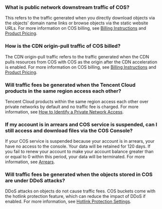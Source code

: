 ### What is public network downstream traffic of COS?

This refers to the traffic generated when you directly download objects via the objects' domain name links or browse objects via the static website URLs. For more information on COS billing, see [Billing Instructions](https://intl.cloud.tencent.com/document/product/436/16871) and [Product Pricing](https://intl.cloud.tencent.com/document/product/436/6239).

### How is the CDN origin-pull traffic of COS billed?

The CDN origin-pull traffic refers to the traffic generated when the CDN pulls resources from COS with COS as the origin after the CDN acceleration is enabled. For more information on COS billing, see [Billing Instructions](https://intl.cloud.tencent.com/document/product/436/16871) and [Product Pricing](https://intl.cloud.tencent.com/document/product/436/6239).

### Will traffic fees be generated when the Tencent Cloud products in the same region access each other?

Tencent Cloud products within the same region access each other over private networks by default and no traffic fee is charged. For more information, see [How to Identify a Private Network Access](https://intl.cloud.tencent.com/document/product/436/6224#.E5.86.85.E7.BD.91.E8.AE.BF.E9.97.AE.E5.88.A4.E6.96.AD.E6.96.B9.E6.B3.95).
### If my account is in arrears and COS service is suspended, can I still access and download files via the COS Console?

If your COS service is suspended because your account is in arrears, your have no access to the console. Your data will be retained for 120 days. If you fail to renew your account to make your account balance greater than or equal to 0 within this period, your data will be terminated. For more information, see [Arrears](https://intl.cloud.tencent.com/document/product/436/10044).

### Will traffic fees be generated when the objects stored in COS are under DDoS attacks?

DDoS attacks on objects do not cause traffic fees. COS buckets come with the hotlink protection feature, which can reduce the impact of DDoS if enabled. For more information, see [Hotlink Protection Settings](https://intl.cloud.tencent.com/doc/product/436/6250).
